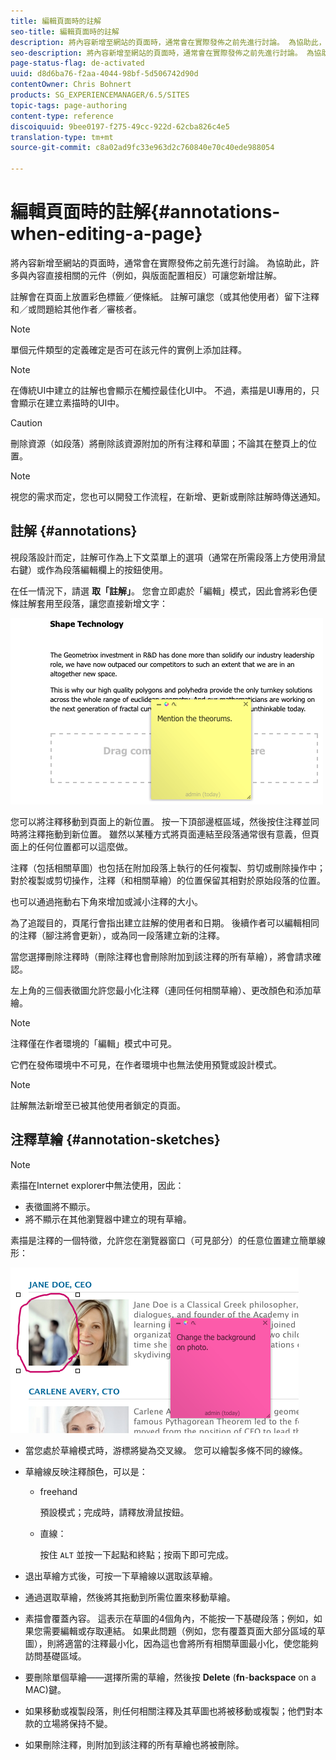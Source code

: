 ```yaml
---
title: 編輯頁面時的註解
seo-title: 編輯頁面時的註解
description: 將內容新增至網站的頁面時，通常會在實際發佈之前先進行討論。 為協助此，許多與內容直接相關的元件可讓您新增註解。
seo-description: 將內容新增至網站的頁面時，通常會在實際發佈之前先進行討論。 為協助此，許多與內容直接相關的元件可讓您新增註解。
page-status-flag: de-activated
uuid: d8d6ba76-f2aa-4044-98bf-5d506742d90d
contentOwner: Chris Bohnert
products: SG_EXPERIENCEMANAGER/6.5/SITES
topic-tags: page-authoring
content-type: reference
discoiquuid: 9bee0197-f275-49cc-922d-62cba826c4e5
translation-type: tm+mt
source-git-commit: c8a02ad9fc33e963d2c760840e70c40ede988054

---
```



# 編輯頁面時的註解{#annotations-when-editing-a-page}

將內容新增至網站的頁面時，通常會在實際發佈之前先進行討論。 為協助此，許多與內容直接相關的元件（例如，與版面配置相反）可讓您新增註解。

註解會在頁面上放置彩色標籤／便條紙。 註解可讓您（或其他使用者）留下注釋和／或問題給其他作者／審核者。

>[!NOTE]
>
>單個元件類型的定義確定是否可在該元件的實例上添加註釋。

>[!NOTE]
>
>在傳統UI中建立的註解也會顯示在觸控最佳化UI中。 不過，素描是UI專用的，只會顯示在建立素描時的UI中。

>[!CAUTION]
>
>刪除資源（如段落）將刪除該資源附加的所有注釋和草圖；不論其在整頁上的位置。

>[!NOTE]
>
>視您的需求而定，您也可以開發工作流程，在新增、更新或刪除註解時傳送通知。

## 註解 {#annotations}

視段落設計而定，註解可作為上下文菜單上的選項（通常在所需段落上方使用滑鼠右鍵）或作為段落編輯欄上的按鈕使用。

在任一情況下，請選 **取「註解」**。 您會立即處於「編輯」模式，因此會將彩色便條註解套用至段落，讓您直接新增文字：

![chlimage_1-137](assets/chlimage_1-137.png)

您可以將注釋移動到頁面上的新位置。 按一下頂部邊框區域，然後按住注釋並同時將注釋拖動到新位置。 雖然以某種方式將頁面連結至段落通常很有意義，但頁面上的任何位置都可以這麼做。

注釋（包括相關草圖）也包括在附加段落上執行的任何複製、剪切或刪除操作中；對於複製或剪切操作，注釋（和相關草繪）的位置保留其相對於原始段落的位置。

也可以通過拖動右下角來增加或減小注釋的大小。

為了追蹤目的，頁尾行會指出建立註解的使用者和日期。 後續作者可以編輯相同的注釋（腳注將會更新），或為同一段落建立新的注釋。

當您選擇刪除注釋時（刪除注釋也會刪除附加到該注釋的所有草繪），將會請求確認。

左上角的三個表徵圖允許您最小化注釋（連同任何相關草繪）、更改顏色和添加草繪。

>[!NOTE]
>
>注釋僅在作者環境的「編輯」模式中可見。
>
>它們在發佈環境中不可見，在作者環境中也無法使用預覽或設計模式。

>[!NOTE]
>
>註解無法新增至已被其他使用者鎖定的頁面。

## 注釋草繪 {#annotation-sketches}

>[!NOTE]
>
>素描在Internet explorer中無法使用，因此：
>
>* 表徵圖將不顯示。
>* 將不顯示在其他瀏覽器中建立的現有草繪。
>



素描是注釋的一個特徵，允許您在瀏覽器窗口（可見部分）的任意位置建立簡單線形：

![chlimage_1-138](assets/chlimage_1-138.png)

* 當您處於草繪模式時，游標將變為交叉線。 您可以繪製多條不同的線條。
* 草繪線反映注釋顏色，可以是：

   * freehand

      預設模式；完成時，請釋放滑鼠按鈕。

   * 直線：

      按住 `ALT` 並按一下起點和終點；按兩下即可完成。

* 退出草繪方式後，可按一下草繪線以選取該草繪。
* 通過選取草繪，然後將其拖動到所需位置來移動草繪。
* 素描會覆蓋內容。 這表示在草圖的4個角內，不能按一下基礎段落；例如，如果您需要編輯或存取連結。 如果此問題（例如，您有覆蓋頁面大部分區域的草圖），則將適當的注釋最小化，因為這也會將所有相關草圖最小化，使您能夠訪問基礎區域。
* 要刪除單個草繪——選擇所需的草繪，然後按 **Delete** (**fn**-**backspace** on a MAC)鍵。

* 如果移動或複製段落，則任何相關注釋及其草圖也將被移動或複製；他們對本款的立場將保持不變。
* 如果刪除注釋，則附加到該注釋的所有草繪也將被刪除。

